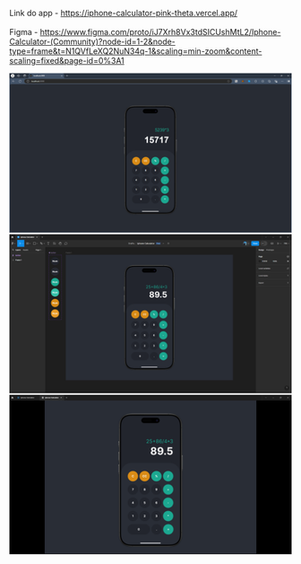 Link do app - https://iphone-calculator-pink-theta.vercel.app/
<br><br>
Figma - https://www.figma.com/proto/iJ7Xrh8Vx3tdSICUshMtL2/Iphone-Calculator-(Community)?node-id=1-2&node-type=frame&t=N1QVfLeXQ2NuN34q-1&scaling=min-zoom&content-scaling=fixed&page-id=0%3A1

![alt text](https://github.com/dassatavares/Iphone-Calculator/blob/main/images/frame%201.png)
![alt text](https://github.com/dassatavares/Iphone-Calculator/blob/main/images/Frame%202.png)
![alt text](https://github.com/dassatavares/Iphone-Calculator/blob/main/images/Frame%203.png)
